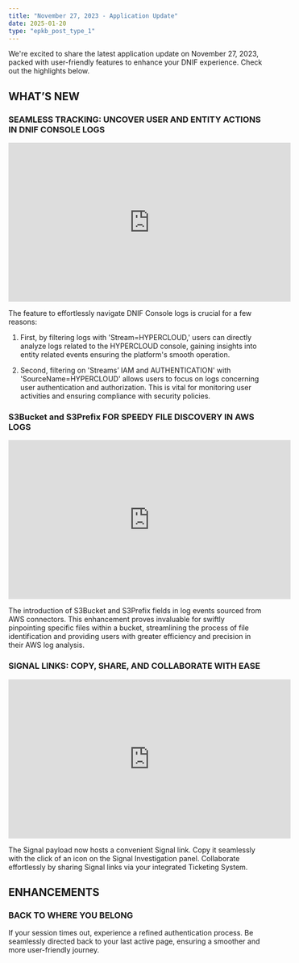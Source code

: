 ```yaml
---
title: "November 27, 2023 - Application Update"
date: 2025-01-20
type: "epkb_post_type_1"
---
```


We're excited to share the latest application update on November 27, 2023, packed with user-friendly features to enhance your DNIF experience. Check out the highlights below.

## **WHAT’S NEW**

### **SEAMLESS TRACKING: UNCOVER USER AND ENTITY ACTIONS IN DNIF CONSOLE LOGS**
<iframe width="560" height="315" src="https://www.youtube.com/embed/u5l2Tkq5tXE?si=roiOT0N3rBUoodOG" title="YouTube video player" frameborder="0" allow="accelerometer; autoplay; clipboard-write; encrypted-media; gyroscope; picture-in-picture; web-share" referrerpolicy="strict-origin-when-cross-origin" allowfullscreen></iframe>   
<!-- https://videopress.com/v/rGsCXrm1?resizeToParent=true&cover=true&preloadContent=metadata&useAverageColor=true -->

The feature to effortlessly navigate DNIF Console logs is crucial for a few reasons:

1. First, by filtering logs with 'Stream=HYPERCLOUD,' users can directly analyze logs related to the HYPERCLOUD console, gaining insights into entity related events ensuring the platform's smooth operation.

3. Second, filtering on 'Streams’ IAM and AUTHENTICATION' with 'SourceName=HYPERCLOUD' allows users to focus on logs concerning user authentication and authorization. This is vital for monitoring user activities and ensuring compliance with security policies.

### **S3Bucket and S3Prefix FOR SPEEDY FILE DISCOVERY IN AWS LOGS**
<iframe width="560" height="315" src="https://www.youtube.com/embed/mAVqPINLudU?si=Z0pY-yocs1Iyxyqm" title="YouTube video player" frameborder="0" allow="accelerometer; autoplay; clipboard-write; encrypted-media; gyroscope; picture-in-picture; web-share" referrerpolicy="strict-origin-when-cross-origin" allowfullscreen></iframe>   
<!-- https://videopress.com/v/axHceQBV?resizeToParent=true&cover=true&preloadContent=metadata&useAverageColor=true -->

The introduction of S3Bucket and S3Prefix fields in log events sourced from AWS connectors. This enhancement proves invaluable for swiftly pinpointing specific files within a bucket, streamlining the process of file identification and providing users with greater efficiency and precision in their AWS log analysis.

### **SIGNAL LINKS: COPY, SHARE, AND COLLABORATE WITH EASE**
<iframe width="560" height="315" src="https://www.youtube.com/embed/mff9YD5SkwQ?si=UxPNPCXX7W-v7igW" title="YouTube video player" frameborder="0" allow="accelerometer; autoplay; clipboard-write; encrypted-media; gyroscope; picture-in-picture; web-share" referrerpolicy="strict-origin-when-cross-origin" allowfullscreen></iframe>   
<!-- https://videopress.com/v/myOTKV18?resizeToParent=true&cover=true&preloadContent=metadata&useAverageColor=true -->

The Signal payload now hosts a convenient Signal link. Copy it seamlessly with the click of an icon on the Signal Investigation panel. Collaborate effortlessly by sharing Signal links via your integrated Ticketing System.

## **ENHANCEMENTS**

### **BACK TO WHERE YOU BELONG**

If your session times out, experience a refined authentication process. Be seamlessly directed back to your last active page, ensuring a smoother and more user-friendly journey.

